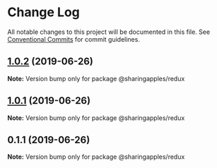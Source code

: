 # Change Log

All notable changes to this project will be documented in this file.
See [Conventional Commits](https://conventionalcommits.org) for commit guidelines.

## [1.0.2](https://github.com/sharingapples/react-lib/compare/@sharingapples/redux@1.0.1...@sharingapples/redux@1.0.2) (2019-06-26)

**Note:** Version bump only for package @sharingapples/redux





## [1.0.1](https://github.com/sharingapples/react-lib/compare/@sharingapples/redux@0.1.1...@sharingapples/redux@1.0.1) (2019-06-26)

**Note:** Version bump only for package @sharingapples/redux





## 0.1.1 (2019-06-26)

**Note:** Version bump only for package @sharingapples/redux
